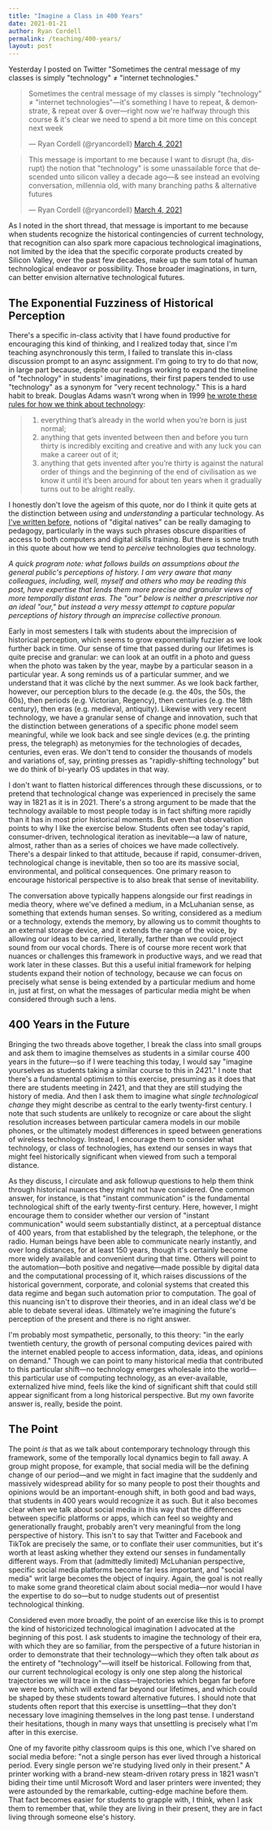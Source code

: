 ```yaml
---
title: "Imagine a Class in 400 Years"
date: 2021-01-21
author: Ryan Cordell
permalink: /teaching/400-years/
layout: post
---
```


Yesterday I posted on Twitter "Sometimes the central message of my classes is simply "technology" ≠ "internet technologies." 

<blockquote class="twitter-tweet"><p lang="en" dir="ltr">Sometimes the central message of my classes is simply &quot;technology&quot; ≠ &quot;internet technologies&quot;—it&#39;s something I have to repeat, &amp; demonstrate, &amp; repeat over &amp; over—right now we&#39;re halfway through this course &amp; it&#39;s clear we need to spend a bit more time on this concept next week</p>&mdash; Ryan Cordell (@ryancordell) <a href="https://twitter.com/ryancordell/status/1367319708513546243?ref_src=twsrc%5Etfw">March 4, 2021</a></blockquote> <script async src="https://platform.twitter.com/widgets.js" charset="utf-8"></script>

<blockquote class="twitter-tweet"><p lang="en" dir="ltr">This message is important to me because I want to disrupt (ha, disrupt) the notion that &quot;technology&quot; is some unassailable force that descended unto silicon valley a decade ago—&amp; see instead an evolving conversation, millennia old, with many branching paths &amp; alternative futures</p>&mdash; Ryan Cordell (@ryancordell) <a href="https://twitter.com/ryancordell/status/1367322646640291842?ref_src=twsrc%5Etfw">March 4, 2021</a></blockquote> <script async src="https://platform.twitter.com/widgets.js" charset="utf-8"></script>

As I noted in the short thread, that message is important to me because when students recognize the historical contingencies of current technology, that recognition can also spark more capacious technological imaginations, not limited by the idea that the specific corporate products created by Silicon Valley, over the past few decades, make up the sum total of human technological endeavor or possibility. Those broader imaginations, in turn, can better envision alternative technological futures.

## The Exponential Fuzziness of Historical Perception


There's a specific in-class activity that I have found productive for encouraging this kind of thinking, and I realized today that, since I'm teaching asynchronously this term, I failed to translate this in-class discussion prompt to an async assignment. I'm going to try to do that now, in large part because, despite our readings working to expand the timeline of "technology" in students' imaginations, their first papers tended to use "technology" as a synonym for "very recent technology." This is a hard habit to break. Douglas Adams wasn't wrong when in 1999 [he wrote these rules for how we think about technology](https://douglasadams.com/dna/19990901-00-a.html):

> 1) everything that’s already in the world when you’re born is just normal;  
> 2) anything that gets invented between then and before you turn thirty is incredibly exciting and creative and with any luck you can make a career out of it;  
> 3) anything that gets invented after you’re thirty is against the natural order of things and the beginning of the end of civilisation as we know it until it’s been around for about ten years when it gradually turns out to be alright really.

I honestly don't love the ageism of this quote, nor do I think it quite gets at the distinction between _using_ and _understanding_ a particular technology. As [I've written before](https://dhdebates.gc.cuny.edu/read/untitled/section/31326090-9c70-4c0a-b2b7-74361582977e), notions of "digital natives" can be really damaging to pedagogy, particularly in the ways such phrases obscure disparities of access to both computers and digital skills training. But there is some truth in this quote about how we tend to _perceive_ technologies _qua_ technology. 

_A quick program note: what follows builds on assumptions about the general public's perceptions of history. I am very aware that many colleagues, including, well, myself and others who may be reading this post, have expertise that lends them more precise and granular views of more temporally distant eras. The "our" below is neither a prescriptive nor an ideal "our," but instead a very messy attempt to capture popular perceptions of history through an imprecise collective pronoun._

Early in most semesters I talk with students about the imprecision of historical perception, which seems to grow exponentially fuzzier as we look further back in time.  Our sense of time that passed during our lifetimes is quite precise and granular: we can look at an outfit in a photo and guess when the photo was taken by the year, maybe by a particular season in a particular year. A song reminds us of a particular summer, and we understand that it was cliché by the next summer. As we look back farther, however, our perception blurs to the decade (e.g. the 40s, the 50s, the 60s), then periods (e.g. Victorian, Regency), then centuries (e.g. the 18th century), then eras (e.g. medieval, antiquity). Likewise with very recent technology, we have a granular sense of change and innovation, such that the distinction between generations of a specific phone model seem meaningful, while we look back and see single devices (e.g. the printing press, the telegraph) as metonymies for the technologies of decades, centuries, even eras. We don't tend to consider the thousands of models and variations of, say, printing presses as "rapidly-shifting technology" but we do think of bi-yearly OS updates in that way.

I don't want to flatten historical differences through these discussions, or to pretend that technological change was experienced in precisely the same way in 1821 as it is in 2021. There's a strong argument to be made that the technology available to most people today is in fact shifting more rapidly than it has in most prior historical moments. But even that observation points to why I like the exercise below. Students often see today's rapid, consumer-driven, technological iteration as inevitable—a law of nature, almost, rather than as a series of choices we have made collectively. There's a despair linked to that attitude, because if rapid, consumer-driven, technological change is inevitable, then so too are its massive social, environmental, and political consequences. One primary reason to encourage historical perspective is to also break that sense of inevitability.

The conversation above typically happens alongside our first readings in media theory, where we've defined a medium, in a McLuhanian sense, as something that extends human senses. So writing, considered as a medium or a technology, extends the memory, by allowing us to commit thoughts to an external storage device, and it extends the range of the voice, by allowing our ideas to be carried, literally, farther than we could project sound from our vocal chords. There is of course more recent work that nuances or challenges this framework in productive ways, and we read that work later in these classes. But this a useful initial framework for helping students expand their notion of technology, because we can focus on precisely what sense is being extended by a particular medium and home in, just at first, on what the messages of particular media might be when considered through such a lens.

## 400 Years in the Future

Bringing the two threads above together, I break the class into small groups and ask them to imagine themselves as students in a similar course 400 years in the future—so if I were teaching this today, I would say "imagine yourselves as students taking a similar course to this in 2421." I note that there's a fundamental optimism to this exercise, presuming as it does that there are students meeting in 2421, and that they are still studying the history of media. And then I ask them to imagine what _single technological change_ they might describe as central to the early twenty-first century. I note that such students are unlikely to recognize or care about the slight resolution increases between particular camera models in our mobile phones, or the ultimately modest differences in speed between generations of wireless technology. Instead, I encourage them to consider what technology, or class of technologies, has extend our senses in ways that might feel historically significant when viewed from such a temporal distance. 

As they discuss, I circulate and ask followup questions to help them think through historical nuances they might not have considered. One common answer, for instance, is that "instant communication" is the fundamental technological shift of the early twenty-first century. Here, however, I might encourage them to consider whether our version of "instant communication" would seem substantially distinct, at a perceptual distance of 400 years, from that established by the telegraph, the telephone, or the radio. Human beings have been able to communicate nearly instantly, and over long distances, for at least 150 years, though it's certainly become more widely available and convenient during that time. Others will point to the automation—both positive and negative—made possible by digital data and the computational processing of it, which raises discussions of the historical government, corporate, and colonial systems that created this data regime and began such automation prior to computation. The goal of this nuancing isn't to disprove their theories, and in an ideal class we'd be able to debate several ideas. Ultimately we're imagining the future's perception of the present and there is no right answer. 

I'm probably most sympathetic, personally, to this theory: "in the early twentieth century, the growth of personal computing devices paired with the internet enabled people to access information, data, ideas, and opinions on demand." Though we can point to many historical media that contributed to this particular shift—no technology emerges wholesale into the world—this particular use of computing technology, as an ever-available, externalized hive mind, feels like the kind of significant shift that could still appear significant from a long historical perspective. But my own favorite answer is, really, beside the point.

## The Point

The point _is_ that as we talk about contemporary technology through this framework, some of the temporally local dynamics begin to fall away. A group might propose, for example, that social media will be the defining change of our period—and we might in fact imagine that the suddenly and massively widespread ability for so many people to post their thoughts and opinions would be an important-enough shift, in both good and bad ways, that students in 400 years would recognize it as such. But it also becomes clear when we talk about social media in this way that the differences between specific platforms or apps, which can feel so weighty and generationally fraught, probably aren't very meaningful from the long perspective of history. This isn't to say that Twitter and Facebook and TikTok are precisely the same, or to conflate their user communities, but it's worth at least asking whether they extend our senses in fundamentally different ways. From that (admittedly limited) McLuhanian perspective, specific social media platforms become far less important, and "social media" writ large becomes the object of inquiry. Again, the goal is not really to make some grand theoretical claim about social media—nor would I have the expertise to do so—but to nudge students out of presentist technological thinking.

Considered even more broadly, the point of an exercise like this is to prompt the kind of historicized technological imagination I advocated at the beginning of this post. I ask students to imagine the technology of their era, with which they are so familiar, from the perspective of a future historian in order to demonstrate that their technology—which they often talk about _as_ the entirety of "technology"—will itself be historical. Following from that, our current technological ecology is only one step along the historical trajectories we will trace in the class—trajectories which began far before we were born, which will extend far beyond our lifetimes, and which could be shaped by these students toward alternative futures. I should note that students often report that this exercise is unsettling—that they don't necessary love imagining themselves in the long past tense. I understand their hesitations, though in many ways that unsettling is precisely what I'm after in this exercise.

One of my favorite pithy classroom quips is this one, which I've shared on social media before: "not a single person has ever lived through a historical period. Every single person we're studying lived only in their present." A printer working with a brand-new steam-driven rotary press in 1821 wasn't biding their time until Microsoft Word and laser printers were invented; they were astounded by the remarkable, cutting-edge machine before them. That fact becomes easier for students to grapple with, I think, when I ask them to remember that, while they are living in their present, they are in fact living through someone else's history. 
 






